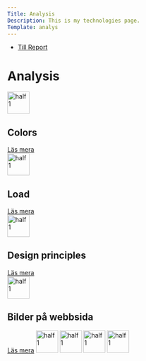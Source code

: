 ```yaml
---
Title: Analysis
Description: This is my technologies page.
Template: analys
---
```

* [Till Report](%base_url%?report/index)

Analysis
============
<div class="box one">
    <img class="color rotated" src="image/leaf_256x256.png" style="width: 50px; height: 50px;" alt="half1">
    <h2>Colors</h2> 
    <a href="?analysis/colors">Läs mera</a>
</div>

<div class="box two">
    <img class="load rotated" src="image/leaf_256x256.png" style="width: 50px; height: 50px;" alt="half1">
    <h2>Load</h2>
    <a href="?analysis/load">Läs mera</a>
    <div class="triangle grow"></div>
    <div class="triangle slow"></div>
</div>

<div class="box three">
    <img class="design rotated" src="image/leaf_256x256.png" style="width: 50px; height: 50px;" alt="half1">
    <h2>Design principles</h2>
    <a href="?analysis/design">Läs mera</a>
</div>

<div class="box fore">
    <img class="rotated bild" src="image/leaf_256x256.png" style="width: 50px; height: 50px;" alt="half1">
    <h2>Bilder på webbsida</h2>
    <a href="?analysis/pictures">Läs mera</a>
    <img class="half-right" src="image/leaf_256x256.png" style="width: 50px; height: 50px;" alt="half1">
    <img class="half-left" src="image/leaf_256x256.png" style="width: 50px; height: 50px;" alt="half1">
    <img class="half-top" src="image/leaf_256x256.png" style="width: 50px; height: 50px;" alt="half1">
    <img class="half-bottom" src="image/leaf_256x256.png" style="width: 50px; height: 50px;" alt="half1"> 
</div>
